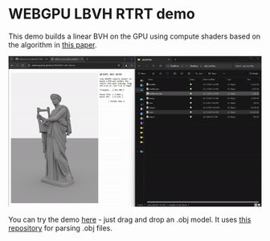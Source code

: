 # WEBGPU LBVH RTRT demo

This demo builds a linear BVH on the GPU using compute shaders based on the algorithm in [this paper](https://research.nvidia.com/sites/default/files/pubs/2012-06_Maximizing-Parallelism-in/karras2012hpg_paper.pdf). 

![demo](media/demo.gif)

You can try the demo [here](https://itmanager85.github.io/webgpuRTRT-LBVH/) - just drag and drop an .obj model. It uses [this repository](https://github.com/WesUnwin/obj-file-parser) for parsing .obj files.
